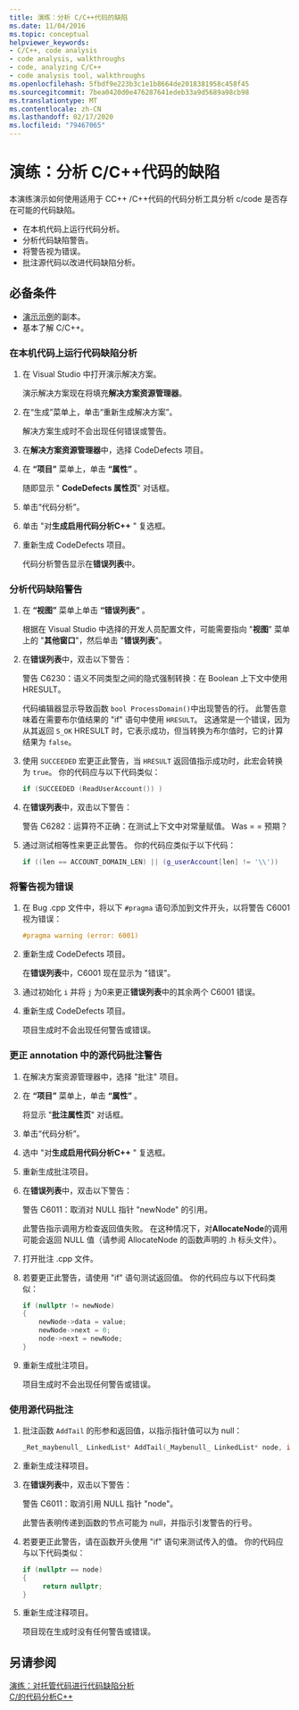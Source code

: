```yaml
---
title: 演练：分析 C/C++代码的缺陷
ms.date: 11/04/2016
ms.topic: conceptual
helpviewer_keywords:
- C/C++, code analysis
- code analysis, walkthroughs
- code, analyzing C/C++
- code analysis tool, walkthroughs
ms.openlocfilehash: 5fbdf9e223b3c1e1b8664de2018381958c458f45
ms.sourcegitcommit: 7bea0420d0e476287641edeb33a9d5689a98cb98
ms.translationtype: MT
ms.contentlocale: zh-CN
ms.lasthandoff: 02/17/2020
ms.locfileid: "79467065"
---
```

# <a name="walkthrough-analyzing-cc-code-for-defects"></a>演练：分析 C/C++代码的缺陷

本演练演示如何使用适用于 CC++ /C++代码的代码分析工具分析 c/code 是否存在可能的代码缺陷。

- 在本机代码上运行代码分析。
- 分析代码缺陷警告。
- 将警告视为错误。
- 批注源代码以改进代码缺陷分析。

## <a name="prerequisites"></a>必备条件

- [演示示例](../code-quality/demo-sample.md)的副本。
- 基本了解 C/C++。

### <a name="to-run-code-defect-analysis-on-native-code"></a>在本机代码上运行代码缺陷分析

1. 在 Visual Studio 中打开演示解决方案。

     演示解决方案现在将填充**解决方案资源管理器**。

1. 在“生成”菜单上，单击“重新生成解决方案”。

     解决方案生成时不会出现任何错误或警告。

1. 在**解决方案资源管理器**中，选择 CodeDefects 项目。

1. 在 **“项目”** 菜单上，单击 **“属性”** 。

     随即显示 " **CodeDefects 属性页**" 对话框。

1. 单击“代码分析”。

1. 单击 "对**生成启用代码分析C++**  " 复选框。

1. 重新生成 CodeDefects 项目。

     代码分析警告显示在**错误列表**中。

### <a name="to-analyze-code-defect-warnings"></a>分析代码缺陷警告

1. 在 **“视图”** 菜单上单击 **“错误列表”** 。

     根据在 Visual Studio 中选择的开发人员配置文件，可能需要指向 "**视图**" 菜单上的 "**其他窗口**"，然后单击 "**错误列表**"。

1. 在**错误列表**中，双击以下警告：

     警告 C6230：语义不同类型之间的隐式强制转换：在 Boolean 上下文中使用 HRESULT。

     代码编辑器显示导致函数 `bool ProcessDomain()`中出现警告的行。 此警告意味着在需要布尔值结果的 "if" 语句中使用 `HRESULT`。  这通常是一个错误，因为从其返回 `S_OK` HRESULT 时，它表示成功，但当转换为布尔值时，它的计算结果为 `false`。

1. 使用 `SUCCEEDED` 宏更正此警告，当 `HRESULT` 返回值指示成功时，此宏会转换为 `true`。 你的代码应与以下代码类似：

   ```cpp
   if (SUCCEEDED (ReadUserAccount()) )
   ```

1. 在**错误列表**中，双击以下警告：

     警告 C6282：运算符不正确：在测试上下文中对常量赋值。 Was = = 预期？

1. 通过测试相等性来更正此警告。 你的代码应类似于以下代码：

   ```cpp
   if ((len == ACCOUNT_DOMAIN_LEN) || (g_userAccount[len] != '\\'))
   ```

### <a name="to-treat-warning-as-an-error"></a>将警告视为错误

1. 在 Bug .cpp 文件中，将以下 `#pragma` 语句添加到文件开头，以将警告 C6001 视为错误：

   ```cpp
   #pragma warning (error: 6001)
   ```

1. 重新生成 CodeDefects 项目。

     在**错误列表**中，C6001 现在显示为 "错误"。

1. 通过初始化 `i` 并将 `j` 为0来更正**错误列表**中的其余两个 C6001 错误。

1. 重新生成 CodeDefects 项目。

     项目生成时不会出现任何警告或错误。

### <a name="to-correct-the-source-code-annotation-warnings-in-annotationc"></a>更正 annotation 中的源代码批注警告

1. 在解决方案资源管理器中，选择 "批注" 项目。

1. 在 **“项目”** 菜单上，单击 **“属性”** 。

     将显示 "**批注属性页**" 对话框。

1. 单击“代码分析”。

1. 选中 "对**生成启用代码分析C++**  " 复选框。

1. 重新生成批注项目。

1. 在**错误列表**中，双击以下警告：

     警告 C6011：取消对 NULL 指针 "newNode" 的引用。

     此警告指示调用方检查返回值失败。 在这种情况下，对**AllocateNode**的调用可能会返回 NULL 值（请参阅 AllocateNode 的函数声明的 .h 标头文件）。

1. 打开批注 .cpp 文件。

1. 若要更正此警告，请使用 "if" 语句测试返回值。 你的代码应与以下代码类似：

   ```cpp
   if (nullptr != newNode)
   {
       newNode->data = value;
       newNode->next = 0;
       node->next = newNode;
   }
   ```

1. 重新生成批注项目。

     项目生成时不会出现任何警告或错误。

### <a name="to-use-source-code-annotation"></a>使用源代码批注

1. 批注函数 `AddTail` 的形参和返回值，以指示指针值可以为 null：

   ```cpp
   _Ret_maybenull_ LinkedList* AddTail(_Maybenull_ LinkedList* node, int value)
   ```

1. 重新生成注释项目。

1. 在**错误列表**中，双击以下警告：

     警告 C6011：取消引用 NULL 指针 "node"。

     此警告表明传递到函数的节点可能为 null，并指示引发警告的行号。

1. 若要更正此警告，请在函数开头使用 "if" 语句来测试传入的值。 你的代码应与以下代码类似：

   ```cpp
   if (nullptr == node)
   {
        return nullptr;
   }
   ```

1. 重新生成注释项目。

     项目现在生成时没有任何警告或错误。

## <a name="see-also"></a>另请参阅

[演练：对托管代码进行代码缺陷分析](/visualstudio/code-quality/walkthrough-analyzing-managed-code-for-code-defects)\
[C/的代码分析C++](../code-quality/code-analysis-for-c-cpp-overview.md)
